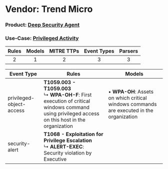 Vendor: Trend Micro
===================
### Product: [Deep Security Agent](../ds_trend_micro_deep_security_agent.md)
### Use-Case: [Privileged Activity](../../../../UseCases/uc_privileged_activity.md)

| Rules | Models | MITRE TTPs | Event Types | Parsers |
|:-----:|:------:|:----------:|:-----------:|:-------:|
|   2   |   1    |     2      |      3      |    3    |

| Event Type               | Rules                                                                                                                                                    | Models                                                                                       |
| ------------------------ | -------------------------------------------------------------------------------------------------------------------------------------------------------- | -------------------------------------------------------------------------------------------- |
| privileged-object-access | <b>T1059.003 - T1059.003</b><br> ↳ <b>WPA-OH-F</b>: First execution of critical windows command using privileged access on this host in the organization |  • <b>WPA-OH</b>: Assets on which critical windows commands are executed in the organization |
| security-alert           | <b>T1068 - Exploitation for Privilege Escalation</b><br> ↳ <b>ALERT-EXEC</b>: Security violation by Executive                                            |                                                                                              |
